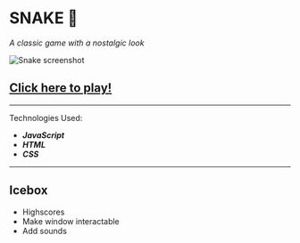 
# **SNAKE** 🐍

*A classic game with a nostalgic look*

![Snake screenshot](https://i.ibb.co/wd3mkbN/Snake-Srns.png)

[Click here to play!](https://cmilesh.github.io/Snake/)
---

---

Technologies Used:

- ***JavaScript***
- ***HTML***
- ***CSS***

---

## Icebox

- Highscores
- Make window interactable
- Add sounds

